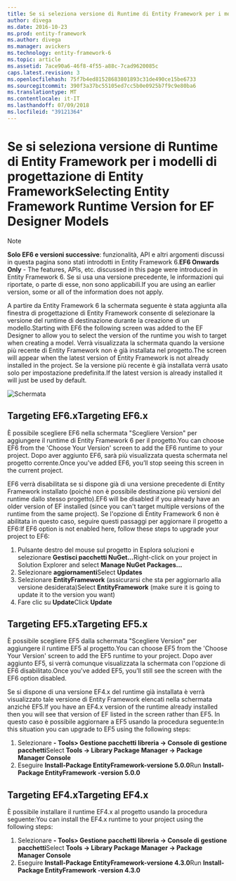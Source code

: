 ```yaml
---
title: Se si seleziona versione di Runtime di Entity Framework per i modelli della finestra di progettazione di Entity Framework - Entity Framework 6
author: divega
ms.date: 2016-10-23
ms.prod: entity-framework
ms.author: divega
ms.manager: avickers
ms.technology: entity-framework-6
ms.topic: article
ms.assetid: 7ace90a6-46f8-4f55-a88c-7cad9620085c
caps.latest.revision: 3
ms.openlocfilehash: 75f7b4ed81528683801893c31de490ce15be6733
ms.sourcegitcommit: 390f3a37bc55105ed7cc5b0e0925b7f9c9e80ba6
ms.translationtype: MT
ms.contentlocale: it-IT
ms.lasthandoff: 07/09/2018
ms.locfileid: "39121364"
---
```

# <a name="selecting-entity-framework-runtime-version-for-ef-designer-models"></a><span data-ttu-id="bead4-102">Se si seleziona versione di Runtime di Entity Framework per i modelli di progettazione di Entity Framework</span><span class="sxs-lookup"><span data-stu-id="bead4-102">Selecting Entity Framework Runtime Version for EF Designer Models</span></span>
> [!NOTE]
> <span data-ttu-id="bead4-103">**Solo EF6 e versioni successive**: funzionalità, API e altri argomenti discussi in questa pagina sono stati introdotti in Entity Framework 6.</span><span class="sxs-lookup"><span data-stu-id="bead4-103">**EF6 Onwards Only** - The features, APIs, etc. discussed in this page were introduced in Entity Framework 6.</span></span> <span data-ttu-id="bead4-104">Se si usa una versione precedente, le informazioni qui riportate, o parte di esse, non sono applicabili.</span><span class="sxs-lookup"><span data-stu-id="bead4-104">If you are using an earlier version, some or all of the information does not apply.</span></span>

<span data-ttu-id="bead4-105">A partire da Entity Framework 6 la schermata seguente è stata aggiunta alla finestra di progettazione di Entity Framework consente di selezionare la versione del runtime di destinazione durante la creazione di un modello.</span><span class="sxs-lookup"><span data-stu-id="bead4-105">Starting with EF6 the following screen was added to the EF Designer to allow you to select the version of the runtime you wish to target when creating a model.</span></span> <span data-ttu-id="bead4-106">Verrà visualizzata la schermata quando la versione più recente di Entity Framework non è già installata nel progetto.</span><span class="sxs-lookup"><span data-stu-id="bead4-106">The screen will appear when the latest version of Entity Framework is not already installed in the project.</span></span> <span data-ttu-id="bead4-107">Se la versione più recente è già installata verrà usato solo per impostazione predefinita.</span><span class="sxs-lookup"><span data-stu-id="bead4-107">If the latest version is already installed it will just be used by default.</span></span>

![Schermata](~/ef6/media/screen.png)


## <a name="targeting-ef6x"></a><span data-ttu-id="bead4-109">Targeting EF6.x</span><span class="sxs-lookup"><span data-stu-id="bead4-109">Targeting EF6.x</span></span>

<span data-ttu-id="bead4-110">È possibile scegliere EF6 nella schermata "Scegliere Version" per aggiungere il runtime di Entity Framework 6 per il progetto.</span><span class="sxs-lookup"><span data-stu-id="bead4-110">You can choose EF6 from the 'Choose Your Version' screen to add the EF6 runtime to your project.</span></span> <span data-ttu-id="bead4-111">Dopo aver aggiunto EF6, sarà più visualizzata questa schermata nel progetto corrente.</span><span class="sxs-lookup"><span data-stu-id="bead4-111">Once you've added EF6, you’ll stop seeing this screen in the current project.</span></span>

<span data-ttu-id="bead4-112">EF6 verrà disabilitata se si dispone già di una versione precedente di Entity Framework installato (poiché non è possibile destinazione più versioni del runtime dallo stesso progetto).</span><span class="sxs-lookup"><span data-stu-id="bead4-112">EF6 will be disabled if you already have an older version of EF installed (since you can't target multiple versions of the runtime from the same project).</span></span> <span data-ttu-id="bead4-113">Se l'opzione di Entity Framework 6 non è abilitata in questo caso, seguire questi passaggi per aggiornare il progetto a EF6:</span><span class="sxs-lookup"><span data-stu-id="bead4-113">If EF6 option is not enabled here, follow these steps to upgrade your project to EF6:</span></span>

1.  <span data-ttu-id="bead4-114">Pulsante destro del mouse sul progetto in Esplora soluzioni e selezionare **Gestisci pacchetti NuGet...**</span><span class="sxs-lookup"><span data-stu-id="bead4-114">Right-click on your project in Solution Explorer and select **Manage NuGet Packages...**</span></span>
2.  <span data-ttu-id="bead4-115">Selezionare **aggiornamenti**</span><span class="sxs-lookup"><span data-stu-id="bead4-115">Select **Updates**</span></span>
3.  <span data-ttu-id="bead4-116">Selezionare **EntityFramework** (assicurarsi che sta per aggiornarlo alla versione desiderata)</span><span class="sxs-lookup"><span data-stu-id="bead4-116">Select **EntityFramework** (make sure it is going to update it to the version you want)</span></span>
4.  <span data-ttu-id="bead4-117">Fare clic su **Update**</span><span class="sxs-lookup"><span data-stu-id="bead4-117">Click **Update**</span></span>

 

## <a name="targeting-ef5x"></a><span data-ttu-id="bead4-118">Targeting EF5.x</span><span class="sxs-lookup"><span data-stu-id="bead4-118">Targeting EF5.x</span></span>

<span data-ttu-id="bead4-119">È possibile scegliere EF5 dalla schermata "Scegliere Version" per aggiungere il runtime EF5 al progetto.</span><span class="sxs-lookup"><span data-stu-id="bead4-119">You can choose EF5 from the 'Choose Your Version' screen to add the EF5 runtime to your project.</span></span> <span data-ttu-id="bead4-120">Dopo aver aggiunto EF5, si verrà comunque visualizzata la schermata con l'opzione di EF6 disabilitato.</span><span class="sxs-lookup"><span data-stu-id="bead4-120">Once you've added EF5, you’ll still see the screen with the EF6 option disabled.</span></span>

<span data-ttu-id="bead4-121">Se si dispone di una versione EF4.x del runtime già installata è verrà visualizzato tale versione di Entity Framework elencati nella schermata anziché EF5.</span><span class="sxs-lookup"><span data-stu-id="bead4-121">If you have an EF4.x version of the runtime already installed then you will see that version of EF listed in the screen rather than EF5.</span></span> <span data-ttu-id="bead4-122">In questo caso è possibile aggiornare a EF5 usando la procedura seguente:</span><span class="sxs-lookup"><span data-stu-id="bead4-122">In this situation you can upgrade to EF5 using the following steps:</span></span>

1.  <span data-ttu-id="bead4-123">Selezionare **- Tools&gt; Gestione pacchetti libreria -&gt; Console di gestione pacchetti**</span><span class="sxs-lookup"><span data-stu-id="bead4-123">Select **Tools -&gt; Library Package Manager -&gt; Package Manager Console**</span></span>
2.  <span data-ttu-id="bead4-124">Eseguire **Install-Package EntityFramework-versione 5.0.0**</span><span class="sxs-lookup"><span data-stu-id="bead4-124">Run **Install-Package EntityFramework -version 5.0.0**</span></span>

 

## <a name="targeting-ef4x"></a><span data-ttu-id="bead4-125">Targeting EF4.x</span><span class="sxs-lookup"><span data-stu-id="bead4-125">Targeting EF4.x</span></span>

<span data-ttu-id="bead4-126">È possibile installare il runtime EF4.x al progetto usando la procedura seguente:</span><span class="sxs-lookup"><span data-stu-id="bead4-126">You can install the EF4.x runtime to your project using the following steps:</span></span>

1.  <span data-ttu-id="bead4-127">Selezionare **- Tools&gt; Gestione pacchetti libreria -&gt; Console di gestione pacchetti**</span><span class="sxs-lookup"><span data-stu-id="bead4-127">Select **Tools -&gt; Library Package Manager -&gt; Package Manager Console**</span></span>
2.  <span data-ttu-id="bead4-128">Eseguire **Install-Package EntityFramework-versione 4.3.0**</span><span class="sxs-lookup"><span data-stu-id="bead4-128">Run **Install-Package EntityFramework -version 4.3.0**</span></span>
